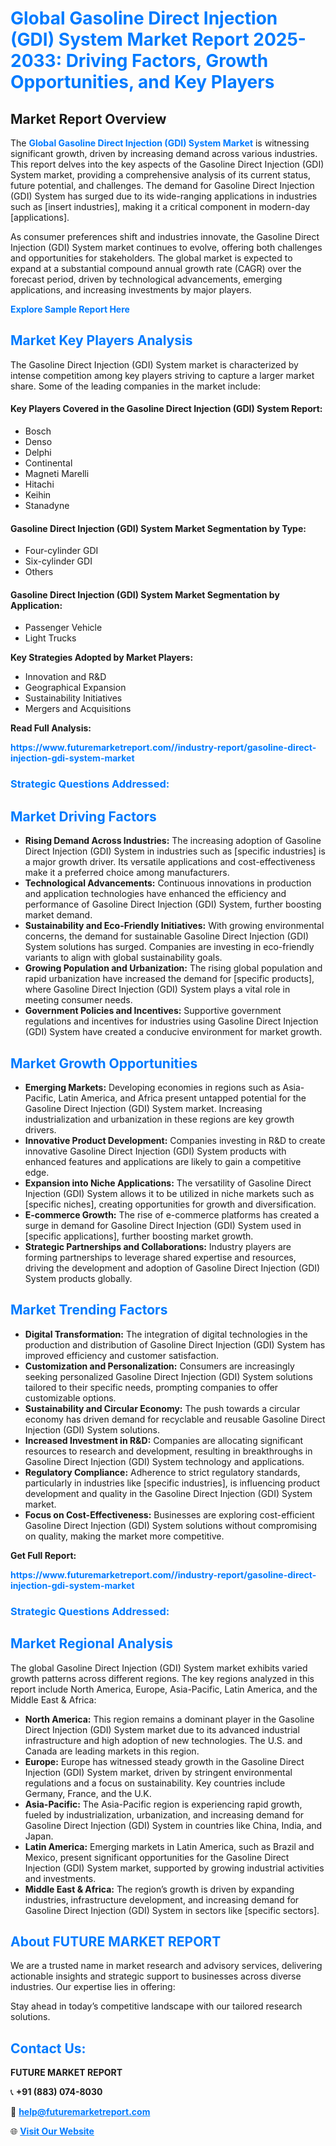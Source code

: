 <h1 style="color: #007BFF;">Global Gasoline Direct Injection (GDI) System Market Report 2025-2033: Driving Factors, Growth Opportunities, and Key Players</h1>

<section id="overview">
<h2>Market Report Overview</h2>
<p>The <a href="https://www.futuremarketreport.com//industry-report/gasoline-direct-injection-gdi-system-market" style="color: #007BFF; text-decoration: none;"><strong>Global Gasoline Direct Injection (GDI) System Market</strong></a> is witnessing significant growth, driven by increasing demand across various industries. This report delves into the key aspects of the Gasoline Direct Injection (GDI) System market, providing a comprehensive analysis of its current status, future potential, and challenges. The demand for Gasoline Direct Injection (GDI) System has surged due to its wide-ranging applications in industries such as [insert industries], making it a critical component in modern-day [applications].</p>
<p>As consumer preferences shift and industries innovate, the Gasoline Direct Injection (GDI) System market continues to evolve, offering both challenges and opportunities for stakeholders. The global market is expected to expand at a substantial compound annual growth rate (CAGR) over the forecast period, driven by technological advancements, emerging applications, and increasing investments by major players.</p>
</section>

<section id="overview">
<p><a href="https://www.futuremarketreport.com//request-sample/reportId=50467" style="color: #007BFF; text-decoration: none;"><strong>Explore Sample Report Here</strong></a></p>
</section>

<section id="key-players">
<h2 style="color: #007BFF;">Market Key Players Analysis</h2>
<p>The Gasoline Direct Injection (GDI) System market is characterized by intense competition among key players striving to capture a larger market share. Some of the leading companies in the market include:</p>
<h4>Key Players Covered in the Gasoline Direct Injection (GDI) System Report:</h4>
<ul><li>Bosch</li><li>Denso</li><li>Delphi</li><li>Continental</li><li>Magneti Marelli</li><li>Hitachi</li><li>Keihin</li><li>Stanadyne</li></ul>
<h4>Gasoline Direct Injection (GDI) System Market Segmentation by Type:</h4>
<ul><li>Four-cylinder GDI</li><li>Six-cylinder GDI</li><li>Others</li></ul>

<h4>Gasoline Direct Injection (GDI) System Market Segmentation by Application:</h4>
<ul><li>Passenger Vehicle</li><li>Light Trucks</li></ul>
<p><strong>Key Strategies Adopted by Market Players:</strong></p>
<ul>
<li>Innovation and R&D</li>
<li>Geographical Expansion</li>
<li>Sustainability Initiatives</li>
<li>Mergers and Acquisitions</li>
</ul>
</section>

<section>
<p><strong>Read Full Analysis: </strong></p><a href="https://www.futuremarketreport.com//industry-report/gasoline-direct-injection-gdi-system-market" style="color: #007BFF; text-decoration: none;"><strong>https://www.futuremarketreport.com//industry-report/gasoline-direct-injection-gdi-system-market</strong></a>
<h3 style="color: #007BFF;">Strategic Questions Addressed:</h3>
</section>

<section id="driving-factors">
<h2 style="color: #007BFF;">Market Driving Factors</h2>
<ul>
<li><strong>Rising Demand Across Industries:</strong> The increasing adoption of Gasoline Direct Injection (GDI) System in industries such as [specific industries] is a major growth driver. Its versatile applications and cost-effectiveness make it a preferred choice among manufacturers.</li>
<li><strong>Technological Advancements:</strong> Continuous innovations in production and application technologies have enhanced the efficiency and performance of Gasoline Direct Injection (GDI) System, further boosting market demand.</li>
<li><strong>Sustainability and Eco-Friendly Initiatives:</strong> With growing environmental concerns, the demand for sustainable Gasoline Direct Injection (GDI) System solutions has surged. Companies are investing in eco-friendly variants to align with global sustainability goals.</li>
<li><strong>Growing Population and Urbanization:</strong> The rising global population and rapid urbanization have increased the demand for [specific products], where Gasoline Direct Injection (GDI) System plays a vital role in meeting consumer needs.</li>
<li><strong>Government Policies and Incentives:</strong> Supportive government regulations and incentives for industries using Gasoline Direct Injection (GDI) System have created a conducive environment for market growth.</li>
</ul>
</section>

<section id="growth-opportunities">
<h2 style="color: #007BFF;">Market Growth Opportunities</h2>
<ul>
<li><strong>Emerging Markets:</strong> Developing economies in regions such as Asia-Pacific, Latin America, and Africa present untapped potential for the Gasoline Direct Injection (GDI) System market. Increasing industrialization and urbanization in these regions are key growth drivers.</li>
<li><strong>Innovative Product Development:</strong> Companies investing in R&D to create innovative Gasoline Direct Injection (GDI) System products with enhanced features and applications are likely to gain a competitive edge.</li>
<li><strong>Expansion into Niche Applications:</strong> The versatility of Gasoline Direct Injection (GDI) System allows it to be utilized in niche markets such as [specific niches], creating opportunities for growth and diversification.</li>
<li><strong>E-commerce Growth:</strong> The rise of e-commerce platforms has created a surge in demand for Gasoline Direct Injection (GDI) System used in [specific applications], further boosting market growth.</li>
<li><strong>Strategic Partnerships and Collaborations:</strong> Industry players are forming partnerships to leverage shared expertise and resources, driving the development and adoption of Gasoline Direct Injection (GDI) System products globally.</li>
</ul>
</section>

<section id="trending-factors">
<h2 style="color: #007BFF;">Market Trending Factors</h2>
<ul>
<li><strong>Digital Transformation:</strong> The integration of digital technologies in the production and distribution of Gasoline Direct Injection (GDI) System has improved efficiency and customer satisfaction.</li>
<li><strong>Customization and Personalization:</strong> Consumers are increasingly seeking personalized Gasoline Direct Injection (GDI) System solutions tailored to their specific needs, prompting companies to offer customizable options.</li>
<li><strong>Sustainability and Circular Economy:</strong> The push towards a circular economy has driven demand for recyclable and reusable Gasoline Direct Injection (GDI) System solutions.</li>
<li><strong>Increased Investment in R&D:</strong> Companies are allocating significant resources to research and development, resulting in breakthroughs in Gasoline Direct Injection (GDI) System technology and applications.</li>
<li><strong>Regulatory Compliance:</strong> Adherence to strict regulatory standards, particularly in industries like [specific industries], is influencing product development and quality in the Gasoline Direct Injection (GDI) System market.</li>
<li><strong>Focus on Cost-Effectiveness:</strong> Businesses are exploring cost-efficient Gasoline Direct Injection (GDI) System solutions without compromising on quality, making the market more competitive.</li>
</ul>
</section>

<section>
<p><strong>Get Full Report: </strong></p><a href="https://www.futuremarketreport.com//industry-report/gasoline-direct-injection-gdi-system-market" style="color: #007BFF; text-decoration: none;"><strong>https://www.futuremarketreport.com//industry-report/gasoline-direct-injection-gdi-system-market</strong></a>
<h3 style="color: #007BFF;">Strategic Questions Addressed:</h3>
</section>


<section id="regional-analysis">
<h2 style="color: #007BFF;">Market Regional Analysis</h2>
<p>The global Gasoline Direct Injection (GDI) System market exhibits varied growth patterns across different regions. The key regions analyzed in this report include North America, Europe, Asia-Pacific, Latin America, and the Middle East & Africa:</p>
<ul>
<li><strong>North America:</strong> This region remains a dominant player in the Gasoline Direct Injection (GDI) System market due to its advanced industrial infrastructure and high adoption of new technologies. The U.S. and Canada are leading markets in this region.</li>
<li><strong>Europe:</strong> Europe has witnessed steady growth in the Gasoline Direct Injection (GDI) System market, driven by stringent environmental regulations and a focus on sustainability. Key countries include Germany, France, and the U.K.</li>
<li><strong>Asia-Pacific:</strong> The Asia-Pacific region is experiencing rapid growth, fueled by industrialization, urbanization, and increasing demand for Gasoline Direct Injection (GDI) System in countries like China, India, and Japan.</li>
<li><strong>Latin America:</strong> Emerging markets in Latin America, such as Brazil and Mexico, present significant opportunities for the Gasoline Direct Injection (GDI) System market, supported by growing industrial activities and investments.</li>
<li><strong>Middle East & Africa:</strong> The region’s growth is driven by expanding industries, infrastructure development, and increasing demand for Gasoline Direct Injection (GDI) System in sectors like [specific sectors].</li>
</ul>
</section>

<footer>
<h2 style="color: #007BFF;">About FUTURE MARKET REPORT</h2>
<p>We are a trusted name in market research and advisory services, delivering actionable insights and strategic support to businesses across diverse industries. Our expertise lies in offering:</p>

<p>Stay ahead in today’s competitive landscape with our tailored research solutions.</p>

<h2 style="color: #007BFF;">Contact Us:</h2>
<p><strong>FUTURE MARKET REPORT</strong></p>
<p>📞 <strong>+91 (883) 074-8030</strong></p>
<p>📧 <strong><a href="mailto:help@futuremarketreport.com" style="color: #007BFF;">help@futuremarketreport.com</a></strong></p>
<p>🌐 <strong><a href="https://www.futuremarketreport.com/" style="color: #007BFF;">Visit Our Website</a></strong></p>
</footer>